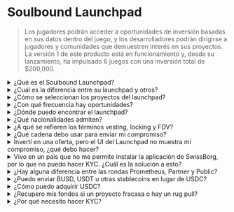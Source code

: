 # Soulbound Launchpad

> Los jugadores podrán acceder a oportunidades de inversión basadas en sus datos dentro del juego, y los desarrolladores podrán dirigirse a jugadores y comunidades que demuestren interés en sus proyectos. La versión 1 de este producto está en funcionamiento y, desde su lanzamiento, ha impulsado 6 juegos con una inversión total de $200,000.

<details>

<summary>¿Qué es el Soulbound Launchpad?</summary>

El Soulbound Launchpad es una plataforma que conecta a los jugadores con juegos que están recaudando capital basado en su identidad digital. Permite a los desarrolladores de juegos dirigirse a jugadores específicos utilizando sus identidades digitales y recaudar fondos.

</details>

<details>

<summary>¿Cuál es la diferencia entre su launchpad y otros?</summary>

Los jugadores conectados al Soulbound Launchpad a través de la red de credenciales tienen acceso a ofertas adaptadas a sus credenciales de juego. Esto significa que un jugador de FPS es más probable que reciba una oportunidad relacionada con los juegos de FPS.

</details>

<details>

<summary>¿Cómo se seleccionan los proyectos del launchpad?</summary>

El consejo de inversión lleva a cabo un exhaustivo proceso de diligencia debida en varias etapas, que culmina en un informe completo. En el mercado privado (capitalistas de riesgo, inversores ángeles), mantenemos algunos de los informes de diligencia debida más completos y detallados en el sector de GameFi.

</details>

<details>

<summary>¿Con qué frecuencia hay oportunidades?</summary>

Nuestra capacidad para aceptar proyectos depende completamente de la calidad de nuestro flujo de ofertas. Por lo tanto, solo consideramos proyectos que cumplan con altos estándares de calidad.

</details>

<details>

<summary>¿Dónde puedo encontrar el launchpad?</summary>

Puedes encontrar el launchpad [aquí](https://launchpad.xborg.com/).

</details>

<details>

<summary>¿Qué nacionalidades admiten?</summary>

Admitimos los países admitidos por SwissBorg. Puedes encontrar la lista completa aquí: [https://swissborg.com/supported-countries](https://swissborg.com/supported-countries)

</details>

<details>

<summary>¿A qué se refieren los términos vesting, locking y FDV?</summary>

* **Vesting** se refiere al período durante el cual se distribuyen los tokens.
* **Locked** se refiere al período durante el cual los tokens están bloqueados.
* **FDV** se refiere a la valoración de un token, calculada multiplicando su precio por el suministro máximo. (Fully Diluted Valuation)

</details>

<details>

<summary>¿Qué cadena debo usar para enviar mi compromiso?</summary>

Ethereum, a través de USDC (ERC-20).

</details>

<details>

<summary>Invertí en una oferta, pero el UI del Launchpad no muestra mi compromiso, ¿qué debo hacer?</summary>

Si el launchpad no muestra el compromiso, por favor abre un ticket de soporte en Discord.

</details>

<details>

<summary>Vivo en un país que no me permite instalar la aplicación de SwissBorg, por lo que no puedo hacer KYC. ¿Cuál es la solución a esto?</summary>

Por el momento, solo admitimos nacionalidades disponibles en la aplicación de SwissBorg. XBorg está trabajando activamente en expandir su red y, con el tiempo, más regiones y nacionalidades serán elegibles para KYC.

</details>

<details>

<summary>¿Hay alguna diferencia entre las rondas Prometheus, Partner y Public?</summary>

Las rondas en las que los usuarios son elegibles varían según su demografía. Los titulares de Prometheus reciben los mayores beneficios y no están obligados a pagar tarifas, mientras que otras rondas tienen diferentes tarifas y tamaños de asignación.

</details>

<details>

<summary>¿Puedo enviar BUSD, USDT u otras stablecoins en lugar de USDC?</summary>

Actualmente, solo admitimos USDC.

</details>

<details>

<summary>¿Cómo puedo adquirir USDC?</summary>

SwissBorg es una de las mejores opciones para adquirir USDC a partir de otras criptomonedas o dinero fiduciario.

</details>

<details>

<summary>¿Recupero mis fondos si un proyecto fracasa o hay un rug pull?</summary>

Realizamos una exhaustiva diligencia debida en las oportunidades del launchpad de XBorg para limitar la cantidad de proyectos que fracasan.

No se realizará ningún reembolso si se considera que es culpa de los inversores.

</details>

<details>

<summary>¿Por qué necesito hacer KYC?</summary>

Para que XBorg cumpla con la jurisdicción relevante en relación a los launchpads.

</details>